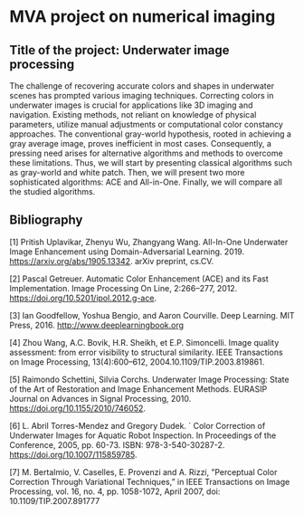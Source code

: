 # MVA project on numerical imaging
## Title of the project: Underwater image processing

The challenge of recovering accurate colors and
shapes in underwater scenes has prompted various imaging
techniques. Correcting colors in underwater images is crucial for
applications like 3D imaging and navigation. Existing methods,
not reliant on knowledge of physical parameters, utilize manual
adjustments or computational color constancy approaches. The
conventional gray-world hypothesis, rooted in achieving a gray
average image, proves inefficient in most cases. Consequently,
a pressing need arises for alternative algorithms and methods
to overcome these limitations. Thus, we will start by presenting
classical algorithms such as gray-world and white patch. Then,
we will present two more sophisticated algorithms: ACE and
All-in-One. Finally, we will compare all the studied algorithms.

## Bibliography

[1] Pritish Uplavikar, Zhenyu Wu, Zhangyang Wang. All-In-One Underwater Image Enhancement using Domain-Adversarial Learning. 2019.
https://arxiv.org/abs/1905.13342. arXiv preprint, cs.CV.

[2] Pascal Getreuer. Automatic Color Enhancement (ACE) and its
Fast Implementation. Image Processing On Line, 2:266–277, 2012.
https://doi.org/10.5201/ipol.2012.g-ace.

[3] Ian Goodfellow, Yoshua Bengio, and Aaron Courville. Deep Learning.
MIT Press, 2016. http://www.deeplearningbook.org

[4] Zhou Wang, A.C. Bovik, H.R. Sheikh, et E.P. Simoncelli. Image quality assessment: from error visibility to structural similarity. IEEE Transactions on Image Processing, 13(4):600–612, 2004.10.1109/TIP.2003.819861.

[5] Raimondo Schettini, Silvia Corchs. Underwater Image Processing: State of the Art of Restoration and Image Enhancement Methods. EURASIP Journal on Advances in Signal Processing, 2010.
https://doi.org/10.1155/2010/746052.

[6] L. Abril Torres-Mendez and Gregory Dudek. ´ Color Correction of
Underwater Images for Aquatic Robot Inspection. In Proceedings
of the Conference, 2005, pp. 60-73. ISBN: 978-3-540-30287-2.
https://doi.org/10.1007/115859785.

[7] M. Bertalmio, V. Caselles, E. Provenzi and A. Rizzi, ”Perceptual Color
Correction Through Variational Techniques,” in IEEE Transactions on
Image Processing, vol. 16, no. 4, pp. 1058-1072, April 2007, doi:
10.1109/TIP.2007.891777
